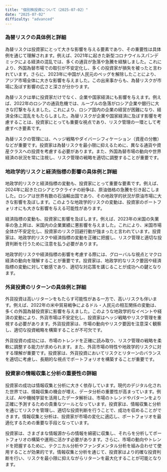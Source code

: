 ```yaml
---
title: "個別株投資について（2025-07-02）"
date: "2025-07-02"
difficulty: "advanced"
---
```


### 為替リスクの具体例と詳細

為替リスクは投資家にとって大きな影響を与える要素であり、その重要性は具体例を通じて理解されます。例えば、2021年に起きた新型コロナウイルスパンデミックによる経済の混乱では、多くの通貨が急落や急騰を経験しました。これにより、外国為替市場での取引が不安定化し、多くの投資家が損失を被ったと言われています。さらに、2023年に中国が人民元のペッグを解除したことにより、アジア市場全体に大きな影響を与えました。この出来事からも、為替リスクが市場に及ぼす影響の広さと深さが分かります。

為替リスクは単に投資家だけでなく、企業や国家経済にも影響を与えます。例えば、2022年のロシアの通貨危機では、ルーブルの急落がロシア企業や銀行に大きな打撃を与えました。これにより、ロシア国内の企業の経営が困難になり、経済全体に混乱をもたらしました。為替リスクが企業や国家経済に及ぼす影響を考慮することは、投資家にとっても重要な視点であり、リスク管理の一環として考慮すべき要素です。

為替リスクの管理には、ヘッジ戦略やダイバーシフィケーション（資産の分散）などが重要です。投資家は為替リスクを最小限に抑えるために、異なる通貨や資産クラスへの投資を考慮する必要があります。また、外国為替市場の動向や世界経済の状況を常に注視し、リスク管理の戦略を適切に調整することが重要です。

### 地政学的リスクと経済指標の影響の具体例と詳細

地政学的リスクと経済指標の変動も、投資家にとって重要な要素です。例えば、2024年に起きたロシアとウクライナの紛争は、原油価格の急騰を引き起こしました。ロシアは世界有数の石油輸出国であり、その地政学的状況が原油市場に大きな影響を及ぼします。このような地政学的リスクの変動は、投資家のポートフォリオにも大きな影響を与える可能性があります。

経済指標の変動も、投資家に影響を及ぼします。例えば、2023年の米国の失業率の急上昇は、米国内の企業業績に悪影響を与えました。これにより、米国市場全体が不安定化し、投資家のリスク回避行動が強まったと言われています。投資家は、地政学的リスクや経済指標の変動を正確に把握し、リスク管理と適切な投資判断を行うために注意を払う必要があります。

地政学的リスクや経済指標の影響を考慮する際には、グローバルな視点とマクロ経済の動向を理解することが重要です。投資家は、地政学的なリスク要因や経済指標の変動に対して敏感であり、適切な対応策を講じることが成功への鍵となります。

### 外貨投資のリターンの具体例と詳細

外貨投資は高いリターンをもたらす可能性がある一方で、高いリスクも伴います。例えば、2022年の米中貿易戦争によるドル・人民元の相互関係の変動は、多くの外国為替投資家に影響を与えました。このような地政学的なイベントや経済の変動により、外貨市場は不安定化し、投資家はヘッジ戦略やリスク管理を重視する必要があります。外貨投資家は、市場の動向やリスク要因を注意深く観察し、適切な投資戦略を構築することが不可欠です。

外貨投資の成功には、市場のトレンドを正確に読み取り、リスク管理の戦略を柔軟に調整する能力が求められます。また、外貨市場の特性や地政学的リスクに対する理解が重要です。投資家は、外貨投資においてリスクとリターンのバランスを適切に考慮し、長期的な視点でポートフォリオを構築することが重要です。

### 投資家の情報収集と分析の重要性の詳細

投資家の成功は情報収集と分析に大きく依存しています。現代のデジタル化された世界では、情報収集の機会が増え、データ分析の重要性が高まっています。例えば、AIや機械学習を活用したデータ解析は、市場のトレンドやパターンをより正確に予測するための貴重なツールとなっています。投資家は、情報収集と分析を通じてリスクを管理し、適切な投資判断を行うことで、成功を収めることができます。情報収集と分析は、投資家が市場の変化に適応し、ポートフォリオを最適化するための重要な手段となっています。

投資家は、さまざまな情報源からの情報を綿密に収集し、それらを分析してポートフォリオの構築や運用に活かす必要があります。さらに、市場の動向やトレンドを把握するために、テクニカル分析やファンダメンタル分析を組み合わせて使用することが効果的です。情報収集と分析を通じて、投資家はより的確な投資判断を行い、リスクを最小限に抑えながらリターンを最大化することが可能となります。
